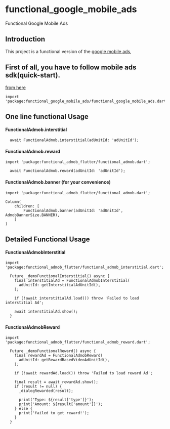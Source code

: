 # functional_google_mobile_ads

Functional Google Mobile Ads

## Introduction

This project is a functional version of the [google mobile ads](https://pub.dev/packages/google_mobile_ads),

## First of all, you have to follow mobile ads sdk(quick-start).
[from here](https://developers.google.com/admob/flutter/quick-start)

```
import 'package:functional_google_mobile_ads/functional_google_mobile_ads.dart';
```
## One line functional Usage

#### FunctionalAdmob.interstitial

```
  await FunctionalAdmob.interstitial(adUnitId: 'adUnitId');
```

#### FunctionalAdmob.reward
```
import 'package:functional_admob_flutter/functional_admob.dart';
```

```
  await FunctionalAdmob.reward(adUnitId: 'adUnitId');
```

#### FunctionalAdmob.banner (for your convenience)
```
import 'package:functional_admob_flutter/functional_admob.dart';
```

```
Column(
    children: [
        FunctionalAdmob.banner(adUnitId: 'adUnitId', AdmobBannerSize.BANNER),
    ] 
)
```

## Detailed Functional Usage

#### FunctionalAdmobInterstitial
```
import 'package:functional_admob_flutter/functional_admob_interstitial.dart';
```

```
  Future _demoFunctionalInterstitial() async {
    final interstitialAd = FunctionalAdmobInterstitial(
      adUnitId: getInterstitialAdUnitId(),
    );

    if (!await interstitialAd.load()) throw 'Failed to load interstitial Ad';

    await interstitialAd.show();
  }
```

#### FunctionalAdmobReward
```
import 'package:functional_admob_flutter/functional_admob_reward.dart';
```

```
  Future _demoFunctionalReward() async {
    final rewardAd = FunctionalAdmobReward(
      adUnitId: getRewardBasedVideoAdUnitId(),
    );

    if (!await rewardAd.load()) throw 'Failed to load reward Ad';

    final result = await rewardAd.show();
    if (result != null) {
      _dialogRewarded(result);

      print('Type: ${result['type']}');
      print('Amount: ${result['amount']}');
    } else {
      print('failed to get reward!');
    }
  }
```